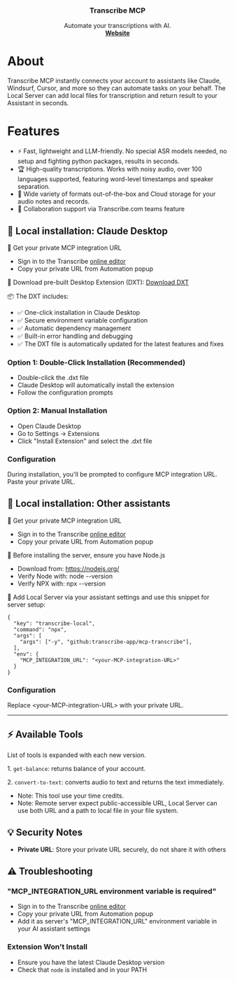 <h3 align="center">Transcribe MCP</h3>

<p align="center">
  Automate your transcriptions with AI.
  <br />
  <a href="https://transcribe.com"><strong>Website</strong></a> 
</p>

# About

Transcribe MCP instantly connects your account to assistants like Claude, Windsurf, Cursor, and more so they can automate tasks on your behalf. The Local Server can add local files for transcription and return result to your Assistant in seconds.

# Features
- ⚡ Fast, lightweight and LLM-friendly. No special ASR models needed, no setup and fighting python packages, results in seconds.
- 🏆 High-quality transcriptions. Works with noisy audio, over 100 languages supported, featuring word-level timestamps and speaker separation.
- 🔋 Wide variety of formats out-of-the-box and Cloud storage for your audio notes and records.
- 👥 Collaboration support via Transcribe.com teams feature

## 🚀 Local installation: Claude Desktop

🔹 Get your private MCP integration URL
- Sign in to the Transcribe [online editor](https://transcribe.com/app)
- Copy your private URL from Automation popup

🔹 Download pre-built Desktop Extension (DXT): [Download DXT](https://transcribe.com/mcp-integration#jumpto=mcp_download_dxt)

📦 The DXT includes:

- ✅ One-click installation in Claude Desktop
- ✅ Secure environment variable configuration
- ✅ Automatic dependency management
- ✅ Built-in error handling and debugging
- ✅ The DXT file is automatically updated for the latest features and fixes

### Option 1: Double-Click Installation (Recommended)
- Double-click the .dxt file
- Claude Desktop will automatically install the extension
- Follow the configuration prompts

### Option 2: Manual Installation
- Open Claude Desktop
- Go to Settings → Extensions
- Click "Install Extension" and select the .dxt file

### Configuration
During installation, you'll be prompted to configure MCP integration URL. Paste your private URL.

## 🚀 Local installation: Other assistants

🔹 Get your private MCP integration URL
- Sign in to the Transcribe [online editor](https://transcribe.com/app)
- Copy your private URL from Automation popup

🔹 Before installing the server, ensure you have Node.js
- Download from: https://nodejs.org/
- Verify Node with: node --version
- Verify NPX with: npx --version

🔹 Add Local Server via your assistant settings and use this snippet for server setup:

```
{
  "key": "transcribe-local",
  "command": "npx",
  "args": [
    "args": ["-y", "github:transcribe-app/mcp-transcribe"],
  ],
  "env": {
    "MCP_INTEGRATION_URL": "<your-MCP-integration-URL>"
  }
}
```

### Configuration
Replace \<your-MCP-integration-URL\> with your private URL.

---

## ⚡ Available Tools

List of tools is expanded with each new version.

1\. `get-balance`: returns balance of your account.

2\. `convert-to-text`: converts audio to text and returns the text immediately.
- Note: This tool use your time credits.
- Note: Remote server expect public-accessible URL, Local Server can use both URL and a path to local file in your file system.

## 💡 Security Notes

- **Private URL**: Store your private URL securely, do not share it with others

## ⚠️ Troubleshooting

### "MCP_INTEGRATION_URL environment variable is required"
- Sign in to the Transcribe [online editor](https://transcribe.com/app)
- Copy your private URL from Automation popup
- Add it as server's "MCP_INTEGRATION_URL" environment variable in your AI assistant settings

### Extension Won't Install
- Ensure you have the latest Claude Desktop version
- Check that `node` is installed and in your PATH